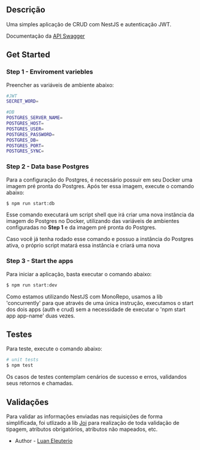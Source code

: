 
## Descrição

Uma simples aplicação de CRUD com NestJS e autenticação JWT.

Documentação da [API Swagger](https://github.com/LuanEleuterio/crud-jwt-nestjs/blob/8e2d67fda04e0f95e10c581435656d619f071037/swagger.yml)

## Get Started

### Step 1 - Enviroment variebles
Preencher as variáveis de ambiente abaixo:
```bash
#JWT
SECRET_WORD=

#DB
POSTGRES_SERVER_NAME=
POSTGRES_HOST=
POSTGRES_USER=
POSTGRES_PASSWORD=
POSTGRES_DB=
POSTGRES_PORT=
POSTGRES_SYNC=
```
### Step 2 - Data base Postgres
Para a configuração do Postgres, é necessário possuir em seu Docker uma imagem pré pronta do Postgres. Após ter essa imagem, execute o comando abaixo:

```bash
$ npm run start:db
```

Esse comando executará um script shell que irá criar uma nova instância da imagem do Postgres no Docker, utilizando das variáveis de ambientes configuradas no **Step 1** e da imagem pré pronta do Postgres.

Caso você já tenha rodado esse comando e possuo a instância do Postgres ativa, o próprio script matará essa instância e criará uma nova

### Step 3 - Start the apps
Para iniciar a aplicação, basta executar o comando abaixo:
```bash
$ npm run start:dev
```
Como estamos utilizando NestJS com MonoRepo, usamos a lib 'concurrently' para que através de uma única instrução, executamos o start dos dois apps (auth e crud) sem a necessidade de executar o 'npm start app app-name' duas vezes.

## Testes
Para teste, execute o comando abaixo:
```bash
# unit tests
$ npm test
```
Os casos de testes contemplam cenários de sucesso e erros, validandos seus retornos e chamadas.

## Validações
Para validar as informações enviadas nas requisições de forma simplificada, foi utlizado a lib [Joi](https://joi.dev) para realização de toda validação de tipagem, atributos obrigatórios, atributos não mapeados, etc. 



- Author - [Luan Eleuterio](https://www.linkedin.com/in/luan-eleutério/)


